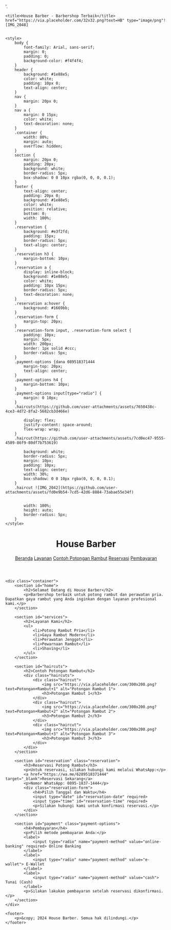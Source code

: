 
<html lang="id">
<head>
    <meta charset="UTF-8">
    <meta name="viewport" content="width=device-width, initial-scale=1.0"'<link real="(https://github.com/user-attachments/assets/f4ccc595-7a4d-4e56-84b2-9c0e92561f3c)">'.

    <title>House Barber - Barbershop Terbaik</title>
    href="https://via.placeholder.com/32x32.png?text=HB" type="image/png"![IMG_2048]


    <style>
        body {
            font-family: Arial, sans-serif;
            margin: 0;
            padding: 0;
            background-color: #f4f4f4;
        }
        header {
            background: #1e88e5;
            color: white;
            padding: 10px 0;
            text-align: center;
        }
        nav {
            margin: 20px 0;
        }
        nav a {
            margin: 0 15px;
            color: white;
            text-decoration: none;
        }
        .container {
            width: 80%;
            margin: auto;
            overflow: hidden;
        }
        section {
            margin: 20px 0;
            padding: 20px;
            background: white;
            border-radius: 5px;
            box-shadow: 0 0 10px rgba(0, 0, 0, 0.1);
        }
        footer {
            text-align: center;
            padding: 20px 0;
            background: #1e88e5;
            color: white;
            position: relative;
            bottom: 0;
            width: 100%;
        }
        .reservation {
            background: #e3f2fd;
            padding: 15px;
            border-radius: 5px;
            text-align: center;
        }
        .reservation h3 {
            margin-bottom: 10px;
        }
        .reservation a {
            display: inline-block;
            background: #1e88e5;
            color: white;
            padding: 10px 15px;
            border-radius: 5px;
            text-decoration: none;
        }
        .reservation a:hover {
            background: #1669bb;
        }
        .reservation-form {
            margin-top: 20px;
        }
        .reservation-form input, .reservation-form select {
            padding: 10px;
            margin: 5px;
            width: 200px;
            border: 1px solid #ccc;
            border-radius: 5px;
        }
        .payment-options {dana 089518371444
            margin-top: 20px;
            text-align: center;
        }
        .payment-options h4 {
            margin-bottom: 10px;
        }
        .payment-options input[type="radio"] {
            margin: 0 10px;
        }
        .haircuts(https://github.com/user-attachments/assets/7650438c-4ce3-4d72-8fa2-5682cb3d466e)

            display: flex;
            justify-content: space-around;
            flex-wrap: wrap;
        }
        .haircut(https://github.com/user-attachments/assets/7cd0ec47-9555-4589-86f9-80df7b753619)

            background: white;
            border-radius: 5px;
            margin: 10px;
            padding: 10px;
            text-align: center;
            width: 30%;
            box-shadow: 0 0 10px rgba(0, 0, 0, 0.1);
        }
        .haircut ![IMG_2042](https://github.com/user-attachments/assets/fd0e9b54-7cd5-42d6-8884-73abae55e34f)


            width: 100%;
            height: auto;
            border-radius: 5px;
        }
    </style>
</head>
<body>
    <header>
        <h1>House Barber</h1>
        <nav>
            <a href="#home">Beranda</a>
            <a href="#services">Layanan</a>
            <a href="#haircuts">Contoh Potongan Rambut</a>
            <a href="#reservation">Reservasi</a>
            <a href="#payment">Pembayaran</a>
        </nav>
    </header>

    <div class="container">
        <section id="home">
            <h2>Selamat Datang di House Barber</h2>
            <p>Barbershop terbaik untuk potong rambut dan perawatan pria. Dapatkan gaya rambut yang Anda inginkan dengan layanan profesional kami.</p>
        </section>

        <section id="services">
            <h2>Layanan Kami</h2>
            <ul>
                <li>Potong Rambut Pria</li>
                <li>Gaya Rambut Modern</li>
                <li>Perawatan Jenggot</li>
                <li>Pewarnaan Rambut</li>
                <li>Shaving</li>
            </ul>
        </section>

        <section id="haircuts">
            <h2>Contoh Potongan Rambut</h2>
            <div class="haircuts">
                <div class="haircut">
                    <img src="https://via.placeholder.com/300x200.png?text=Potongan+Rambut+1" alt="Potongan Rambut 1">
                    <h3>Potongan Rambut 1</h3>
                </div>
                <div class="haircut">
                    <img src="https://via.placeholder.com/300x200.png?text=Potongan+Rambut+2" alt="Potongan Rambut 2">
                    <h3>Potongan Rambut 2</h3>
                </div>
                <div class="haircut">
                    <img src="https://via.placeholder.com/300x200.png?text=Potongan+Rambut+3" alt="Potongan Rambut 3">
                    <h3>Potongan Rambut 3</h3>
                </div>
            </div>
        </section>

        <section id="reservation" class="reservation">
            <h3>Reservasi Potong Rambut</h3>
            <p>Untuk reservasi, silakan hubungi kami melalui WhatsApp:</p>
            <a href="https://wa.me/6289518371444" target="_blank">Reservasi Sekarang</a>
            <p>Nomor WhatsApp: 0895-1837-1444</p>
            <div class="reservation-form">
                <h4>Pilih Tanggal dan Waktu</h4>
                <input type="date" id="reservation-date" required>
                <input type="time" id="reservation-time" required>
                <p>Silakan hubungi kami untuk konfirmasi reservasi.</p>
            </div>
        </section>

        <section id="payment" class="payment-options">
            <h4>Pembayaran</h4>
            <p>Pilih metode pembayaran Anda:</p>
            <label>
                <input type="radio" name="payment-method" value="online-banking" required> Online Banking
            </label>
            <label>
                <input type="radio" name="payment-method" value="e-wallet"> E-Wallet
            </label>
            <label>
                <input type="radio" name="payment-method" value="cash"> Tunai (Cash)
            </label>
            <p>Silakan lakukan pembayaran setelah reservasi dikonfirmasi.</p>
        </section>
    </div>

    <footer>
        <p>&copy; 2024 House Barber. Semua hak dilindungi.</p>
    </footer>
</body>
</html>

